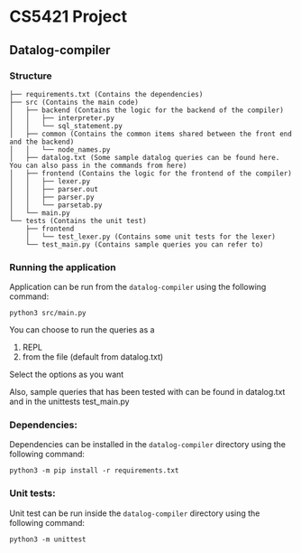 # CS5421 Project

## Datalog-compiler

### Structure
```
├── requirements.txt (Contains the dependencies)
├── src (Contains the main code)
│   ├── backend (Contains the logic for the backend of the compiler)
│   │   ├── interpreter.py
│   │   └── sql_statement.py
│   ├── common (Contains the common items shared between the front end and the backend)
│   │   └── node_names.py
│   ├── datalog.txt (Some sample datalog queries can be found here. You can also pass in the commands from here)
│   ├── frontend (Contains the logic for the frontend of the compiler)
│   │   ├── lexer.py
│   │   ├── parser.out
│   │   ├── parser.py
│   │   └── parsetab.py
│   └── main.py
└── tests (Contains the unit test)
    ├── frontend
    │   └── test_lexer.py (Contains some unit tests for the lexer)
    └── test_main.py (Contains sample queries you can refer to)
```

### Running the application

Application can be run from the `datalog-compiler` using the following command:
```
python3 src/main.py
```

You can choose to run the queries as a
1. REPL
2. from the file (default from datalog.txt)

Select the options as you want

Also, sample queries that has been tested with can be found in datalog.txt and in the unittests test_main.py

### Dependencies:
Dependencies can be installed in the `datalog-compiler` directory using the following command:
```
python3 -m pip install -r requirements.txt
```

### Unit tests:
Unit test can be run inside the `datalog-compiler` directory using the following command:
```
python3 -m unittest
```